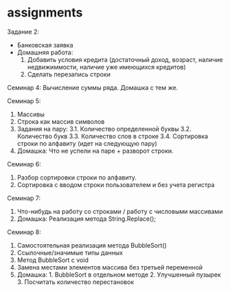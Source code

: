 # assignments

Задание 2:
- Банковская заявка
- Домашняя работа:
  1. Добавить условия кредита (достаточный доход, возраст, наличие недвижиммости, наличие уже имеющихся кредитов)
  2. Сделать перезапись строки
  
Семинар 4: 
  Вычисление суммы ряда. Домашка с тем же.
  
 Семинар 5:
  1. Массивы
  2. Строка как массив символов
  3. Задания на пару:
    3.1. Количество определенной буквы
    3.2. Количество букв
    3.3. Количество слов в строке
    3.4. Сортировка строки по алфавиту (идет на следующую пару)    
  4. Домашка: Что не успели на паре + разворот строки. 
  
  Семинар 6:
  1. Разбор сортировки строки по алфавиту.
  2. Сортировка с вводом строки пользователем и без учета регистра
  
  Семинар 7:
  1. Что-нибудь на работу со строками / работу с числовыми массивами
  2. Домашка: Реализация метода String.Replace();
  
  Семинар 8:
  1. Самостоятельная реализация метода BubbleSort()
  2. Ссылочные/значимые типы данных
  3. Метод BubbleSort с void
  4. Замена местами элементов массива без третьей переменной
  4. Домашка: 1. BubbleSort в отдельном методе 2. Улучшенный пузырек 3. Посчитать количество перестановок  
